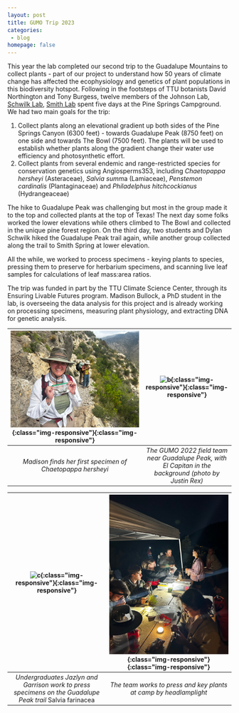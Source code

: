 ```yaml
---
layout: post
title: GUMO Trip 2023
categories:
 - blog
homepage: false
---
```


This year the lab completed our second trip to the Guadalupe Mountains to collect plants - part of our project to understand how 50 years of climate change has affected the ecophysiology and genetics of plant populations in this biodiversity hotspot. Following in the footsteps of TTU botanists David Northington and Tony Burgess, twelve members of the Johnson Lab,
 [Schwilk Lab](https://schwilk.org/), [Smith Lab](https://www.smithecophyslab.com/) spent five days at the Pine Springs Campground. We had two main goals for the trip:
 
 1. Collect plants along an elevational gradient up both sides of the Pine Springs Canyon (6300 feet) - towards Guadalupe Peak (8750 feet) on one side and towards The Bowl (7500 feet). The plants will be used to establish whether plants along the gradient change their water use efficiency and photosynthetic effort.
 2. Collect plants from several endemic and range-restricted species for conservation genetics using Angiosperms353, including *Chaetopappa hersheyi* (Asteraceae), *Salvia summ*a (Lamiaceae), *Penstemon cardinalis* (Plantaginaceae) and *Philadelphus hitchcockianus* (Hydrangeaceae)
 
The hike to Guadalupe Peak was challenging but most in the group made it to the top and collected plants at the top of Texas! The next day some folks worked the lower elevations while others climbed to The Bowl and collected in the unique pine forest region. On the third day, two students and Dylan Schwilk hiked the Guadalupe Peak trail again, while another group collected along the trail to Smith Spring at lower elevation.

All the while, we worked to process specimens - keying plants to species, pressing them to preserve for herbarium specimens, and scanning live leaf samples for calculations of leaf mass:area ratios. 

The trip was funded in part by the TTU Climate Science Center, through its Ensuring Livable Futures program. Madison Bullock, a PhD student in the lab, is overseeing the data analysis for this project and is already working on processing specimens, measuring plant physiology, and extracting DNA for genetic analysis. 



| ![a](/assets/images/blog/gumo2023_madison_hersheyi.jpg){:class="img-responsive"}{:class="img-responsive"} | ![b](/assets/images/blog/gumo2023_peakgroup.jpg){:class="img-responsive"}{:class="img-responsive"}
|:--: |:--:| 
|  *Madison finds her first specimen of Chaetopappa hersheyi* |*The GUMO 2022 field team near Guadalupe Peak, with El Capitan in the background (photo by Justin Rex)* |


| ![c](/assets/images/blog/gumo2023_jazgar.jpg){:class="img-responsive"}{:class="img-responsive"} | ![d](/assets/images/blog/gumo2023_camp.jpg){:class="img-responsive"}{:class="img-responsive"}
|:--: |:--:| 
|  *Undergraduates Jazlyn and Garrison work to press specimens on the Guadalupe Peak trail* Salvia farinacea |*The team works to press and key plants at camp by headlamplight* |
